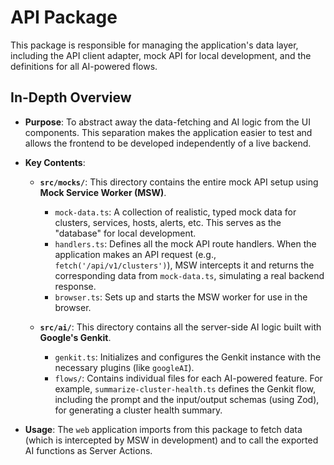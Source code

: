 # API Package

This package is responsible for managing the application's data layer, including the API client adapter, mock API for local development, and the definitions for all AI-powered flows.

## In-Depth Overview

- **Purpose**: To abstract away the data-fetching and AI logic from the UI components. This separation makes the application easier to test and allows the frontend to be developed independently of a live backend.

- **Key Contents**:
  - **`src/mocks/`**: This directory contains the entire mock API setup using **Mock Service Worker (MSW)**.
    - `mock-data.ts`: A collection of realistic, typed mock data for clusters, services, hosts, alerts, etc. This serves as the "database" for local development.
    - `handlers.ts`: Defines all the mock API route handlers. When the application makes an API request (e.g., `fetch('/api/v1/clusters')`), MSW intercepts it and returns the corresponding data from `mock-data.ts`, simulating a real backend response.
    - `browser.ts`: Sets up and starts the MSW worker for use in the browser.

  - **`src/ai/`**: This directory contains all the server-side AI logic built with **Google's Genkit**.
    - `genkit.ts`: Initializes and configures the Genkit instance with the necessary plugins (like `googleAI`).
    - `flows/`: Contains individual files for each AI-powered feature. For example, `summarize-cluster-health.ts` defines the Genkit flow, including the prompt and the input/output schemas (using Zod), for generating a cluster health summary.

- **Usage**: The `web` application imports from this package to fetch data (which is intercepted by MSW in development) and to call the exported AI functions as Server Actions.
